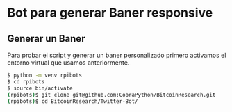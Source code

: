 # Bot para generar Baner responsive
## Generar un Baner
Para probar el script y generar un baner personalizado primero activamos el entorno virtual que usamos anteriormente.


``` sh
$ python -m venv rpibots
$ cd rpibots
$ source bin/activate
(rpibots)$ git clone git@github.com:CobraPython/BitcoinResearch.git
(rpibots)$ cd BitcoinResearch/Twitter-Bot/
```
